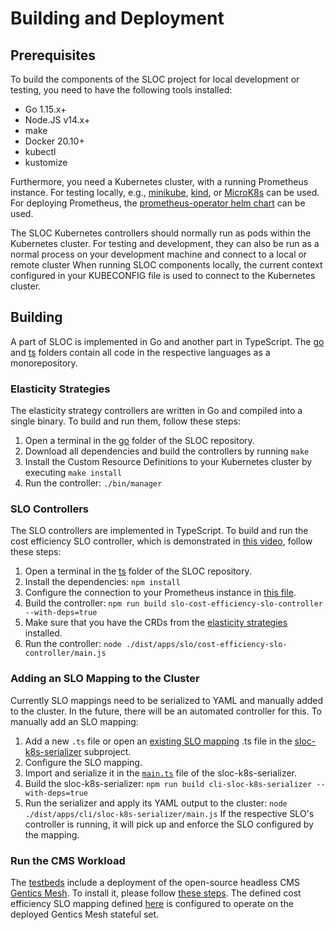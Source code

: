 # Building and Deployment


## Prerequisites

To build the components of the SLOC project for local development or testing, you need to have the following tools installed:

* Go 1.15.x+
* Node.JS v14.x+
* make
* Docker 20.10+
* kubectl
* kustomize

Furthermore, you need a Kubernetes cluster, with a running Prometheus instance.
For testing locally, e.g., [minikube](https://minikube.sigs.k8s.io/docs/), [kind](https://kind.sigs.k8s.io/), or [MicroK8s](https://microk8s.io/) can be used.
For deploying Prometheus, the [prometheus-operator helm chart](https://github.com/helm/charts/tree/master/stable/prometheus-operator) can be used.

The SLOC Kubernetes controllers should normally run as pods within the Kubernetes cluster.
For testing and development, they can also be run as a normal process on your development machine and connect to a local or remote cluster
When running SLOC components locally, the current context configured in your KUBECONFIG file is used to connect to the Kubernetes cluster.


## Building

A part of SLOC is implemented in Go and another part in TypeScript.
The [go](https://github.com/SLOCloud/SLOC/tree/master/go) and [ts](https://github.com/SLOCloud/SLOC/tree/master/ts) folders contain all code in the respective languages as a monorepository.


### Elasticity Strategies

The elasticity strategy controllers are written in Go and compiled into a single binary.
To build and run them, follow these steps:

1. Open a terminal in the [go](https://github.com/SLOCloud/SLOC/tree/master/go) folder of the SLOC repository.
1. Download all dependencies and build the controllers by running
```make```
1. Install the Custom Resource Definitions to your Kubernetes cluster by executing
```make install```
1. Run the controller:
```./bin/manager```


### SLO Controllers

The SLO controllers are implemented in TypeScript.
To build and run the cost efficiency SLO controller, which is demonstrated in [this video](https://www.youtube.com/watch?v=33P3YGOmnyI), follow these steps:

1. Open a terminal in the [ts](https://github.com/SLOCloud/SLOC/tree/master/ts) folder of the SLOC repository.
1. Install the dependencies:
```npm install```
1. Configure the connection to your Prometheus instance in [this file](https://github.com/SLOCloud/SLOC/tree/master/ts/apps/slo/cost-efficiency-slo-controller/src/main.ts).
1. Build the controller:
```npm run build slo-cost-efficiency-slo-controller --with-deps=true```
1. Make sure that you have the CRDs from the [elasticity strategies](#elasticity-strategies) installed.
1. Run the controller:
```node ./dist/apps/slo/cost-efficiency-slo-controller/main.js```


### Adding an SLO Mapping to the Cluster

Currently SLO mappings need to be serialized to YAML and manually added to the cluster.
In the future, there will be an automated controller for this.
To manually add an SLO mapping:

1. Add a new `.ts` file or open an [existing SLO mapping](https://github.com/SLOCloud/SLOC/tree/master/ts/apps/cli/sloc-k8s-serializer/src/app) .ts file in the [sloc-k8s-serializer](https://github.com/SLOCloud/SLOC/tree/master/ts/apps/cli/sloc-k8s-serializer) subproject.
1. Configure the SLO mapping.
1. Import and serialize it in the [`main.ts`](https://github.com/SLOCloud/SLOC/tree/master/ts/apps/cli/sloc-k8s-serializer/src/main.ts) file of the sloc-k8s-serializer.
1. Build the sloc-k8s-serializer:
```npm run build cli-sloc-k8s-serializer --with-deps=true```
1. Run the serializer and apply its YAML output to the cluster:
```node ./dist/apps/cli/sloc-k8s-serializer/main.js```
If the respective SLO's controller is running, it will pick up and enforce the SLO configured by the mapping.


### Run the CMS Workload

The [testbeds](https://github.com/SLOCloud/SLOC/tree/master/testbeds) include a deployment of the open-source headless CMS [Gentics Mesh](https://getmesh.io).
To install it, please follow [these steps](https://github.com/SLOCloud/SLOC/tree/master/testbeds/gentics-mesh/README.md).
The defined cost efficiency SLO mapping defined [here](https://github.com/SLOCloud/SLOC/tree/master/ts/apps/cli/sloc-k8s-serializer/src/app/cost-efficiency.slo.ts) is configured to operate on the deployed Gentics Mesh stateful set.
